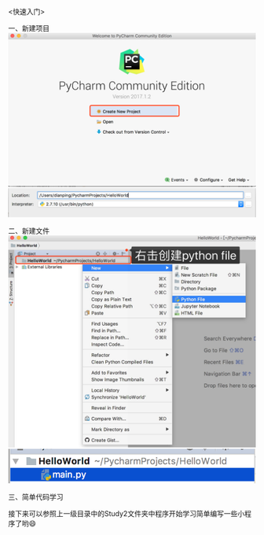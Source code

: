 <快速入门>


一、新建项目
![image](https://github.com/MonsterBatch/Python-Guide/raw/master/images/if1.png)
![image](https://github.com/MonsterBatch/Python-Guide/raw/master/images/if2.png)



二、新建文件
![image](https://github.com/MonsterBatch/Python-Guide/raw/master/images/if3.png)
![image](https://github.com/MonsterBatch/Python-Guide/raw/master/images/if4.png)


三、简单代码学习

接下来可以参照上一级目录中的Study2文件夹中程序开始学习简单编写一些小程序了哟😄
